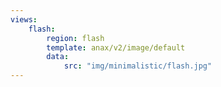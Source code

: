 ```yaml
---
views:
    flash:
        region: flash
        template: anax/v2/image/default
        data:
            src: "img/minimalistic/flash.jpg"
---
```


